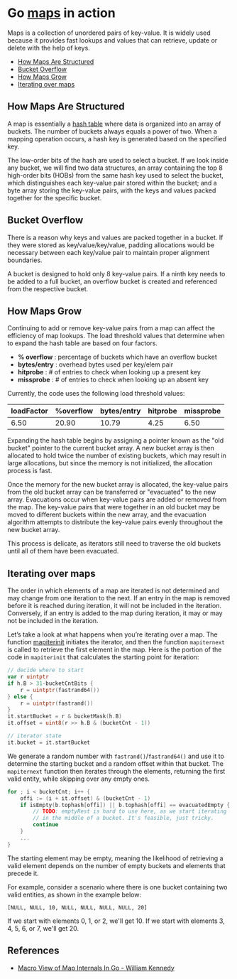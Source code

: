# Go [maps](https://github.com/golang/go/blob/master/src/runtime/map.go) in action

Maps is a collection of unordered pairs of key-value. It is widely used because it provides fast lookups and values that can retrieve, update or delete with the help of keys.

- [How Maps Are Structured](https://github.com/gkjoyes/go-tour/tree/main/maps#how-maps-are-structured)
- [Bucket Overflow](https://github.com/gkjoyes/go-tour/tree/main/maps#bucket-overflow)
- [How Maps Grow](https://github.com/gkjoyes/go-tour/tree/main/maps#how-maps-grow)
- [Iterating over maps](https://github.com/gkjoyes/go-tour/tree/main/maps#iterating-over-maps)

## How Maps Are Structured

A map is essentially a [hash table](https://en.wikipedia.org/wiki/Hash_table) where data is organized into an array of buckets. The number of buckets always equals a power of two. When a mapping operation occurs, a hash key is generated based on the specified key.

The low-order bits of the hash are used to select a bucket. If we look inside any bucket, we will find two data structures, an array containing the top 8 high-order bits (HOBs) from the same hash key used to select the bucket, which distinguishes each key-value pair stored within the bucket; and a byte array storing the key-value pairs, with the keys and values packed together for the specific bucket.

## Bucket Overflow

There is a reason why keys and values are packed together in a bucket. If they were stored as key/value/key/value, padding allocations would be necessary between each key/value pair to maintain proper alignment boundaries.

A bucket is designed to hold only 8 key-value pairs. If a ninth key needs to be added to a full bucket, an overflow bucket is created and referenced from the respective bucket.

## How Maps Grow

Continuing to add or remove key-value pairs from a map can affect the efficiency of map lookups. The load threshold values that determine when to expand the hash table are based on four factors.

- **% overflow**  : percentage of buckets which have an overflow bucket
- **bytes/entry** : overhead bytes used per key/elem pair
- **hitprobe**    : # of entries to check when looking up a present key
- **missprobe**   : # of entries to check when looking up an absent key

Currently, the code uses the following load threshold values:

| loadFactor | %overflow | bytes/entry | hitprobe | missprobe |
|------------|-----------|-------------|----------|-----------|
| 6.50       | 20.90     | 10.79       |   4.25   | 6.50      |

Expanding the hash table begins by assigning a pointer known as the "old bucket" pointer to the current bucket array. A new bucket array is then allocated to hold twice the number of existing buckets, which may result in large allocations, but since the memory is not initialized, the allocation process is fast.

Once the memory for the new bucket array is allocated, the key-value pairs from the old bucket array can be transferred or "evacuated" to the new array. Evacuations occur when key-value pairs are added or removed from the map. The key-value pairs that were together in an old bucket may be moved to different buckets within the new array, and the evacuation algorithm attempts to distribute the key-value pairs evenly throughout the new bucket array.

This process is delicate, as iterators still need to traverse the old buckets until all of them have been evacuated.

## Iterating over maps

The order in which elements of a map are iterated is not determined and may change from one iteration to the next. If an entry in the map is removed before it is reached during iteration, it will not be included in the iteration. Conversely, if an entry is added to the map during iteration, it may or may not be included in the iteration.

Let’s take a look at what happens when you’re iterating over a map. The function [mapiterinit](https://github.com/golang/go/blob/bd5de19b368536574682c45cca9f7864a4eca6d2/src/runtime/map.go#L816) initiates the iterator, and then the function `mapiternext` is called to retrieve the first element in the map. Here is the portion of the code in `mapiterinit` that calculates the starting point for iteration:

```go
// decide where to start
var r uintptr
if h.B > 31-bucketCntBits {
    r = uintptr(fastrand64())
} else {
    r = uintptr(fastrand())
}
it.startBucket = r & bucketMask(h.B)
it.offset = uint8(r >> h.B & (bucketCnt - 1))

// iterator state
it.bucket = it.startBucket
```

We generate a random number with `fastrand()`/`fastrand64()` and use it to determine the starting bucket and a random offset within that bucket. The `mapiternext` function then iterates through the elements, returning the first valid entity, while skipping over any empty ones.

```go
for ; i < bucketCnt; i++ {
    offi := (i + it.offset) & (bucketCnt - 1)
    if isEmpty(b.tophash[offi]) || b.tophash[offi] == evacuatedEmpty {
        // TODO: emptyRest is hard to use here, as we start iterating
        // in the middle of a bucket. It's feasible, just tricky.
        continue
    }
    ...
}
```

The starting element may be empty, meaning the likelihood of retrieving a valid element depends on the number of empty buckets and elements that precede it.

For example, consider a scenario where there is one bucket containing two valid entities, as shown in the example below:

```text
[NULL, NULL, 10, NULL, NULL, NULL, NULL, 20]
```

If we start with elements 0, 1, or 2, we'll get 10. If we start with elements 3, 4, 5, 6, or 7, we'll get 20.

## References

- [Macro View of Map Internals In Go - William Kennedy](https://www.ardanlabs.com/blog/2013/12/macro-view-of-map-internals-in-go.html)
